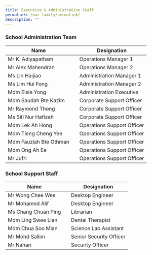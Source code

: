 ```yaml
---
title: Executive & Administrative Staff
permalink: /our-family/permalink/
description: ""
---
```

### School Administration Team


|**Name** | |**Designation**  |
| -------- | -------- | -------- |
| Mr K. Adiyapatham  | | Operations Manager 1|
| Mr Alex Mahendran | | Operations Manager 2|
| Ms Lin Haijiao | | Administration Manager 1|
| Ms Lim Hui Fong | | Administration Manager 2|
| Mdm Elsie Yong | | Administration Executive|
| Mdm Saudah Bte Kazim | | Corporate Support Officer|
| Mr Raymond Thong | | Corporate Support Officer|
| Ms Siti Nur Hafizah | | Corporate Support Officer|
| Mdm Lek Ah Hong | | Operations Support Officer|
| Mdm Tieng Cheng Yee | | Operations Support Officer|
| Mdm Fauziah Bte Othman | | Operations Support Officer|
| Mdm Ong Ah Ee | | Operations Support Officer|
| Mr Jufri | | Operations Support Officer|


### School Support Staff


|**Name** | |**Designation**  |
| -------- | -------- | -------- |
| Mr Wong Chee Wee | | Desktop Engineer|
| Mr Mohamed Alif | | Desktop Engineer|
| Ms Chang Chuan Ping | | Librarian|
| Mdm Ling Swee Lian | | Dental Therapist|
| Mdm Chua Soo Mian | | Science Lab Assistant|
| Mr Mohd Sallim | | Senior Security Officer|
| Mr Nahari | | Security Officer|